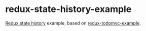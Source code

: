 # redux-state-history-example

[Redux state history](https://github.com/inakianduaga/redux-state-history) example, based on [redux-todomvc-example](https://github.com/rackt/redux/tree/master/examples/todomvc).


